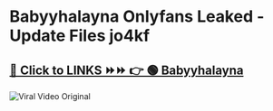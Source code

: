 
 # Babyyhalayna Onlyfans Leaked - Update Files jo4kf

## <h2><a href="https://clipsfans.com/Babyyhalayna&ref=git">🔗 Click to LINKS ⏩⏩ 👉 🟢 Babyyhalayna </a></h2>

<a href="https://clipsfans.com/Babyyhalayna&ref=git" rel="nofollow" data-target="animated-image.originalLink"><img src="https://i.ibb.co.com/xMMVF88/686577567.gif" alt="Viral Video Original" style="max-width: 100%; display: inline-block;" data-target="animated-image.originalImage"></a>

